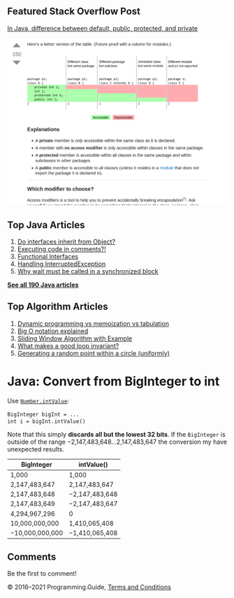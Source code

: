 <span class="underline"></span>

<span class="underline"></span>

## Featured Stack Overflow Post

[In Java, difference between default, public, protected, and private](https://stackoverflow.com/a/33627846/276052)

[<img src="../images/so-featured-33627846.png" alt="StackOverflow screenshot thumbnail" class="screenshot" />](https://stackoverflow.com/a/33627846/276052)

<span class="underline"></span>

## Top Java Articles

1.  [Do interfaces inherit from Object?](do-interfaces-inherit-from-object.html)
2.  [Executing code in comments?!](executing-code-in-comments.html)
3.  [Functional Interfaces](functional-interfaces.html)
4.  [Handling InterruptedException](handling-interrupted-exceptions.html)
5.  [Why wait must be called in a synchronized block](why-wait-must-be-in-synchronized.html)

[**See all 190 Java articles**](index.html)

## Top Algorithm Articles

1.  [Dynamic programming vs memoization vs tabulation](../dynamic-programming-vs-memoization-vs-tabulation.html)
2.  [Big O notation explained](../big-o-notation-explained.html)
3.  [Sliding Window Algorithm with Example](../sliding-window-example.html)
4.  [What makes a good loop invariant?](../what-makes-a-good-loop-invariant.html)
5.  [Generating a random point within a circle (uniformly)](../random-point-within-circle.html)

# Java: Convert from BigInteger to int

Use [`Number.intValue`](https://docs.oracle.com/javase/8/docs/api/java/lang/Number.html#intValue--):

    BigInteger bigInt = ...
    int i = bigInt.intValue()

Note that this simply **discards all but the lowest 32 bits**. If the `BigInteger` is outside of the range −2,147,483,648…2,147,483,647 the conversion my have unexpected results.

<table><thead><tr class="header"><th>BigInteger</th><th>intValue()</th></tr></thead><tbody><tr class="odd"><td>1,000</td><td>1,000</td></tr><tr class="even"><td>2,147,483,647</td><td>2,147,483,647</td></tr><tr class="odd"><td>2,147,483,648</td><td>−2,147,483,648</td></tr><tr class="even"><td>2,147,483,649</td><td>−2,147,483,647</td></tr><tr class="odd"><td>4,294,967,296</td><td>0</td></tr><tr class="even"><td>10,000,000,000</td><td>1,410,065,408</td></tr><tr class="odd"><td>−10,000,000,000</td><td>−1,410,065,408</td></tr></tbody></table>

## Comments

Be the first to comment!

© 2016–2021 Programming.Guide, [Terms and Conditions](../terms-and-conditions.html)
